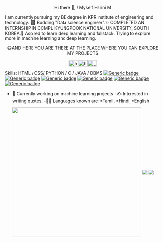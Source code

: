 <p align="center">
 Hi there 👋, !
 Myself Harini M
</p>
I am currently pursuing my BE degree in KPR Institute of engineering and technology. 👩‍💻
Budding "Data science engineer".✨
COMPLETED AN INTERNSHIP IN CCMPL KYUNGPOOK NATIONAL UNIVERSITY, SOUTH KOREA.🎊
Aspired to learn deep learning and fullstack.
Trying to explore more in machine learning and deep learning.
<p align="center">
😃AND HERE YOU ARE THERE AT THE PLACE WHERE YOU CAN EXPLORE MY PROJECTS
</p>
<p align="center">
<a href="https://www.linkedin.com/in/harini-m-b9247a226" target="blank"><img align="center" src="https://cdn.jsdelivr.net/npm/simple-icons@3.0.1/icons/linkedin.svg" alt="harini-m" height="20" width="30" /></a><a href="https://kaggle.com/harinuu" target="blank"><img align="center" src="https://cdn.jsdelivr.net/npm/simple-icons@3.0.1/icons/kaggle.svg" alt="harinuu" height="20" width="30" /></a><a href="https://instagram.com/_.harinuuu" target="blank"><img align="center" src="https://cdn.jsdelivr.net/npm/simple-icons@3.0.1/icons/instagram.svg" alt="_.harinuuu" height="20" width="30" /></a>
</p> 

Skills:  HTML / CSS/ PYTHON / C / JAVA / DBMS
[![Generic badge](https://img.shields.io/badge/HTML5-<COLOR>.svg)](https://shields.io/) [![Generic badge](https://img.shields.io/badge/CSS-<COLOR>.svg)](https://shields.io/) [![Generic badge](https://img.shields.io/badge/PYTHON-<COLOR>.svg)](https://shields.io/) [![Generic badge](https://img.shields.io/badge/C-<COLOR>.svg)](https://shields.io/) [![Generic badge](https://img.shields.io/badge/JAVA-<COLOR>.svg)](https://shields.io/) [![Generic badge](https://img.shields.io/badge/DBMS-<COLOR>.svg)](https://shields.io/)


- 🔭 Currently working on machine learning projects
-✍ Interested in writing quotes.
-🙋‍♀️ Languages known are: *Tamil, *Hindi, *English 

<p align='center' >
<img align="center" src="https://github-readme-stats.vercel.app/api?username=HariniMaruthasalam&show_icons=true&theme=dark" width=420/>
<img align="center" src="https://github-readme-stats.vercel.app/api/top-langs/?username=HariniMaruthasalam&layout=compact&theme=dark">
<img align="center" src = "https://github-profile-summary-cards.vercel.app/api/cards/profile-details?username=HariniMaruthasalam&theme=vue"
<p/>


